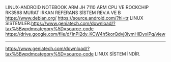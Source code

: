 LINUX-ANDROID NOTEBOOK ARM
JH 7110 ARM CPU VE  ROCKCHIP RK3568
MURAT IRKAN REFERANS SİSTEM REV.A VE B
https://www.debian.org/
https://source.android.com/?hl=tr
LINUX SİSTEMLER:https://www.geniatech.com/download/?tax%5Bwpdmcategory%5D=source-code
https://drive.google.com/file/d/1nPI2dy_KCW4h5korQdvj0iymHIDyxIPq/view
***********************************
https://www.geniatech.com/download/?tax%5Bwpdmcategory%5D=source-code
LINUX SİSTEM İNDİR.
